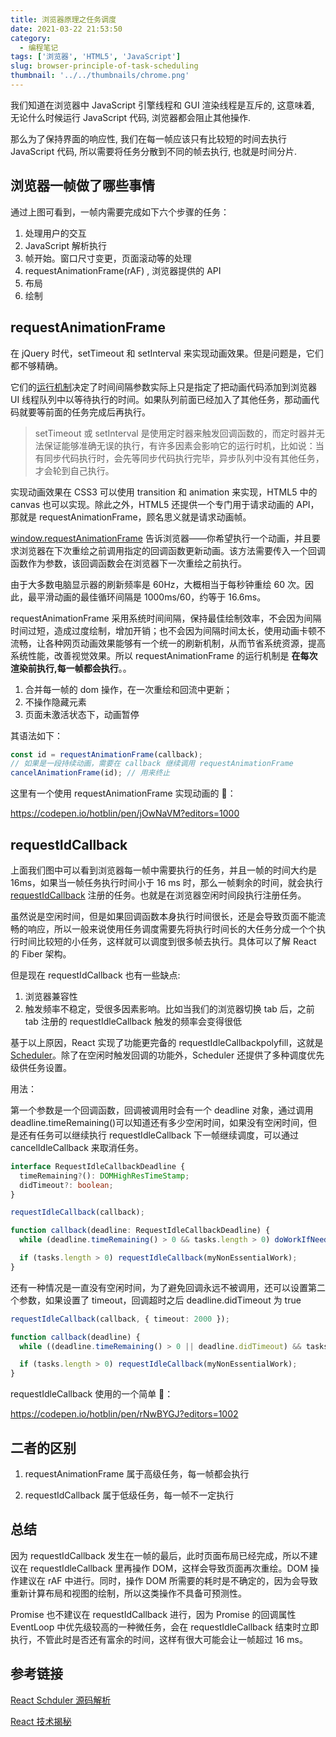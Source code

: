 ```yaml
---
title: 浏览器原理之任务调度
date: 2021-03-22 21:53:50
category:
  - 编程笔记
tags: ['浏览器', 'HTML5', 'JavaScript']
slug: browser-principle-of-task-scheduling
thumbnail: '../../thumbnails/chrome.png'
---
```


我们知道在浏览器中 JavaScript 引擎线程和 GUI 渲染线程是互斥的, 这意味着, 无论什么时候运行 JavaScript 代码, 浏览器都会阻止其他操作.

那么为了保持界面的响应性, 我们在每一帧应该只有比较短的时间去执行 JavaScript 代码, 所以需要将任务分散到不同的帧去执行, 也就是时间分片.

## 浏览器一帧做了哪些事情

通过上图可看到，一帧内需要完成如下六个步骤的任务：

1. 处理用户的交互
2. JavaScript 解析执行
3. 帧开始。窗口尺寸变更，页面滚动等的处理
4. requestAnimationFrame(rAF) , 浏览器提供的 API
5. 布局
6. 绘制

## requestAnimationFrame

在 jQuery 时代，setTimeout 和 setInterval 来实现动画效果。但是问题是，它们都不够精确。

它们的[运行机制](http://www.cnblogs.com/xiaohuochai/p/5773183.html#anchor3)决定了时间间隔参数实际上只是指定了把动画代码添加到浏览器 UI 线程队列中以等待执行的时间。如果队列前面已经加入了其他任务，那动画代码就要等前面的任务完成后再执行。

> setTimeout 或 setInterval 是使用定时器来触发回调函数的，而定时器并无法保证能够准确无误的执行，有许多因素会影响它的运行时机，比如说：当有同步代码执行时，会先等同步代码执行完毕，异步队列中没有其他任务，才会轮到自己执行。

实现动画效果在 CSS3 可以使用 transition 和 animation 来实现，HTML5 中的 canvas 也可以实现。除此之外，HTML5 还提供一个专门用于请求动画的 API，那就是 requestAnimationFrame，顾名思义就是请求动画帧。

[window.requestAnimationFrame](https://developer.mozilla.org/zh-CN/docs/Web/API/Window/requestAnimationFrame) 告诉浏览器——你希望执行一个动画，并且要求浏览器在下次重绘之前调用指定的回调函数更新动画。该方法需要传入一个回调函数作为参数，该回调函数会在浏览器下一次重绘之前执行。

由于大多数电脑显示器的刷新频率是 60Hz，大概相当于每秒钟重绘 60 次。因此，最平滑动画的最佳循环间隔是 1000ms/60，约等于 16.6ms。

requestAnimationFrame 采用系统时间间隔，保持最佳绘制效率，不会因为间隔时间过短，造成过度绘制，增加开销；也不会因为间隔时间太长，使用动画卡顿不流畅，让各种网页动画效果能够有一个统一的刷新机制，从而节省系统资源，提高系统性能，改善视觉效果。所以 requestAnimationFrame 的运行机制是 **在每次渲染前执行,每一帧都会执行**。。

1. 合并每一帧的 dom 操作，在一次重绘和回流中更新；
2. 不操作隐藏元素
3. 页面未激活状态下，动画暂停

其语法如下：

```js
const id = requestAnimationFrame(callback);
// 如果是一段持续动画，需要在 callback 继续调用 requestAnimationFrame
cancelAnimationFrame(id); // 用来终止
```

这里有一个使用 requestAnimationFrame 实现动画的 🌰：

https://codepen.io/hotblin/pen/jOwNaVM?editors=1000

## requestIdCallback

上面我们图中可以看到浏览器每一帧中需要执行的任务，并且一帧的时间大约是 16ms，如果当一帧任务执行时间小于 16 ms 时，那么一帧剩余的时间，就会执行 [requestIdCallback](https://developer.mozilla.org/zh-CN/docs/Web/API/Window/requestIdleCallback) 注册的任务。也就是在浏览器空闲时间段执行注册任务。

虽然说是空闲时间，但是如果回调函数本身执行时间很长，还是会导致页面不能流畅的响应，所以一般来说使用任务调度需要先将执行时间长的大任务分成一个个执行时间比较短的小任务，这样就可以调度到很多帧去执行。具体可以了解 React 的 Fiber 架构。

但是现在 requestIdCallback 也有一些缺点:

1. 浏览器兼容性
2. 触发频率不稳定，受很多因素影响。比如当我们的浏览器切换 tab 后，之前 tab 注册的 requestIdleCallback 触发的频率会变得很低

基于以上原因，React 实现了功能更完备的 requestIdleCallbackpolyfill，这就是 [Scheduler](https://github.com/facebook/react/blob/1fb18e22ae66fdb1dc127347e169e73948778e5a/packages/scheduler/README.md)。除了在空闲时触发回调的功能外，Scheduler 还提供了多种调度优先级供任务设置。

用法：

第一个参数是一个回调函数，回调被调用时会有一个 deadline 对象，通过调用 deadline.timeRemaining()可以知道还有多少空闲时间，如果没有空闲时间，但是还有任务可以继续执行 requestIdleCallback 下一帧继续调度，可以通过 cancelIdleCallback 来取消任务。

```ts
interface RequestIdleCallbackDeadline {
  timeRemaining?(): DOMHighResTimeStamp;
  didTimeout?: boolean;
}

requestIdleCallback(callback);

function callback(deadline: RequestIdleCallbackDeadline) {
  while (deadline.timeRemaining() > 0 && tasks.length > 0) doWorkIfNeeded();

  if (tasks.length > 0) requestIdleCallback(myNonEssentialWork);
}
```

还有一种情况是一直没有空闲时间，为了避免回调永远不被调用，还可以设置第二个参数，如果设置了 timeout，回调超时之后 deadline.didTimeout 为 true

```ts
requestIdleCallback(callback, { timeout: 2000 });

function callback(deadline) {
  while ((deadline.timeRemaining() > 0 || deadline.didTimeout) && tasks.length > 0) doWorkIfNeeded();

  if (tasks.length > 0) requestIdleCallback(myNonEssentialWork);
}
```

requestIdleCallback 使用的一个简单 🌰：

https://codepen.io/hotblin/pen/rNwBYGJ?editors=1002

## 二者的区别

1. requestAnimationFrame 属于高级任务，每一帧都会执行

2. requestIdCallback 属于低级任务，每一帧不一定执行

## 总结

因为 requestIdCallback 发生在一帧的最后，此时页面布局已经完成，所以不建议在 requestIdleCallback 里再操作 DOM，这样会导致页面再次重绘。DOM 操作建议在 rAF 中进行。同时，操作 DOM 所需要的耗时是不确定的，因为会导致重新计算布局和视图的绘制，所以这类操作不具备可预测性。

Promise 也不建议在 requestIdCallback 进行，因为 Promise 的回调属性 EventLoop 中优先级较高的一种微任务，会在 requestIdleCallback 结束时立即执行，不管此时是否还有富余的时间，这样有很大可能会让一帧超过 16 ms。

## 参考链接

[React Schduler 源码解析](https://zhuanlan.zhihu.com/p/384767351)

[React 技术揭秘](https://react.iamkasong.com/preparation/newConstructure.html#scheduler-调度器)
